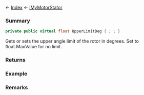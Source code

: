 ← [Index](Api-Index) ← [IMyMotorStator](Sandbox.ModAPI.Ingame.IMyMotorStator)

### Summary

```csharp
private public virtual float UpperLimitDeg { ; ; }
```

Gets or sets the upper angle limit of the rotor in degrees. Set to float.MaxValue for no limit.

### Returns

### Example

### Remarks

